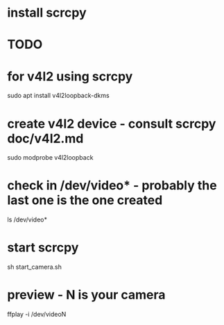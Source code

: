 # install scrcpy
# TODO

# for v4l2 using scrcpy
sudo apt install v4l2loopback-dkms
# create v4l2 device - consult scrcpy doc/v4l2.md
sudo modprobe v4l2loopback
# check in /dev/video* - probably the last one is the one created 
ls /dev/video*
# start scrcpy
sh start_camera.sh
# preview - N is your camera
ffplay -i /dev/videoN
